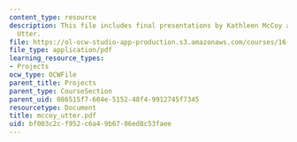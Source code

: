 ```yaml
---
content_type: resource
description: This file includes final presentations by Kathleen McCoy and Darlene
  Utter.
file: https://ol-ocw-studio-app-production.s3.amazonaws.com/courses/16-622-experimental-projects-ii-fall-2003/bf003c2cf952c6a49b6706ed8c53faee_mccoy_utter.pdf
file_type: application/pdf
learning_resource_types:
- Projects
ocw_type: OCWFile
parent_title: Projects
parent_type: CourseSection
parent_uid: 086515f7-604e-5152-48f4-9912745f7345
resourcetype: Document
title: mccoy_utter.pdf
uid: bf003c2c-f952-c6a4-9b67-06ed8c53faee
---
```

